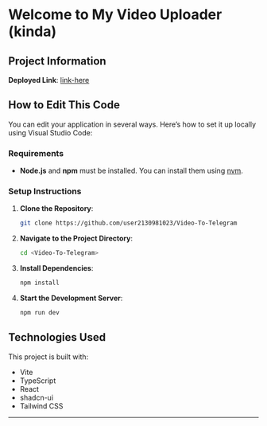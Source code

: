 

# Welcome to My Video Uploader (kinda)

## Project Information

**Deployed Link**: [link-here](link-here)

## How to Edit This Code

You can edit your application in several ways. Here’s how to set it up locally using Visual Studio Code:

### Requirements

- **Node.js** and **npm** must be installed. You can install them using [nvm](https://github.com/nvm-sh/nvm#installing-and-updating).

### Setup Instructions

1. **Clone the Repository**:
   ```sh
   git clone https://github.com/user2130981023/Video-To-Telegram
   
2. **Navigate to the Project Directory**:
   ```sh
   cd <Video-To-Telegram>
   ```

3. **Install Dependencies**:
   ```sh
   npm install 
   ```

4. **Start the Development Server**:
   ```sh
   npm run dev
   ```

## Technologies Used

This project is built with:

- Vite
- TypeScript
- React
- shadcn-ui
- Tailwind CSS

---

